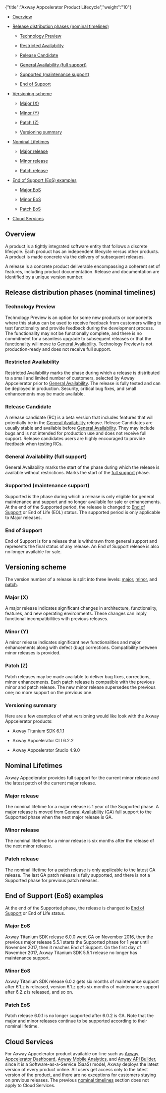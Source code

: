 {"title":"Axway Appcelerator Product Lifecycle","weight":"10"}

* [Overview](#overview)

* [Release distribution phases (nominal timelines)](#release-distribution-phases-nominal-timelines)

    * [Technology Preview](#technology-preview)

    * [Restricted Availability](#restricted-availability)

    * [Release Candidate](#release-candidate)

    * [General Availability (full support)](#general-availability-full-support)

    * [Supported (maintenance support)](#supported-maintenance-support)

    * [End of Support](#end-of-support)

* [Versioning scheme](#versioning-scheme)

    * [Major (X)](#major-x)

    * [Minor (Y)](#minor-y)

    * [Patch (Z)](#patch-z)

    * [Versioning summary](#versioning-summary)

* [Nominal Lifetimes](#nominal-lifetimes)

    * [Major release](#major-release)

    * [Minor release](#minor-release)

    * [Patch release](#patch-release)

* [End of Support (EoS) examples](#end-of-support-eos-examples)

    * [Major EoS](#major-eos)

    * [Minor EoS](#minor-eos)

    * [Patch EoS](#patch-eos)

* [Cloud Services](#cloud-services)

## Overview

A product is a tightly integrated software entity that follows a discrete lifecycle. Each product has an independent lifecycle versus other products. A product is made concrete via the delivery of subsequent releases.

A release is a concrete product deliverable encompassing a coherent set of features, including product documentation. Release and documentation are identified by a unique version number.

## Release distribution phases (nominal timelines)

### Technology Preview

Technology Preview is an option for some new products or components where this status can be used to receive feedback from customers willing to test functionality and provide feedback during the development process. The functionality may not be functionally complete, and there is no commitment for a seamless upgrade to subsequent releases or that the functionality will move to [General Availability](#general-availability-full-support). Technology Preview is not production-ready and does not receive full support.

### Restricted Availability

Restricted Availability marks the phase during which a release is distributed to a small and limited number of customers, selected by Axway Appcelerator prior to [General Availability](#general-availability-full-support). The release is fully tested and can be deployed in production. Security, critical bug fixes, and small enhancements may be made available.

### Release Candidate

A release candidate (RC) is a beta version that includes features that will potentially be in the [General Availability](#general-availability-full-support) release. Release Candidates are usually stable and available before [General Availability](#general-availability-full-support). They may include bugs and is not intended for production use and does not receive full support. Release candidates users are highly encouraged to provide feedback when testing RCs.

### General Availability (full support)

General Availability marks the start of the phase during which the release is available without restrictions. Marks the start of the [full support](#supported-maintenance-support) phase.

### Supported (maintenance support)

Supported is the phase during which a release is only eligible for general maintenance and support and no longer available for sale or enhancements. At the end of the Supported period, the release is changed to [End of Support](#end-of-support) or End of Life (EOL) status. The supported period is only applicable to Major releases.

### End of Support

End of Support is for a release that is withdrawn from general support and represents the final status of any release. An End of Support release is also no longer available for sale.

## Versioning scheme

The version number of a release is split into three levels: [major](#major-x), [minor](#minor-y), and [patch](#patch-z).

### Major (X)

A major release indicates significant changes in architecture, functionality, features, and new operating environments. These changes can imply functional incompatibilities with previous releases.

### Minor (Y)

A minor release indicates significant new functionalities and major enhancements along with defect (bug) corrections. Compatibility between minor releases is provided.

### Patch (Z)

Patch releases may be made available to deliver bug fixes, corrections, minor enhancements. Each patch release is compatible with the previous minor and patch release. The new minor release supersedes the previous one; no more support on the previous one.

### Versioning summary

Here are a few examples of what versioning would like look with the Axway Appcelerator products:

* Axway Titanium SDK 6.1.1

* Axway Appcelerator CLI 6.2.2

* Axway Appcelerator Studio 4.9.0

## Nominal Lifetimes

Axway Appcelerator provides full support for the current minor release and the latest patch of the current major release.

### Major release

The nominal lifetime for a major release is 1 year of the Supported phase. A major release is moved from [General Availability](#general-availability-full-support) (GA) full support to the Supported phase when the next major release is GA.

### Minor release

The nominal lifetime for a minor release is six months after the release of the next minor release.

### Patch release

The nominal lifetime for a patch release is only applicable to the latest GA release. The last GA patch release is fully supported, and there is not a Supported phase for previous patch releases.

## End of Support (EoS) examples

At the end of the Supported phase, the release is changed to [End of Support](#end-of-support) or End of Life status.

### Major EoS

Axway Titanium SDK release 6.0.0 went GA on November 2016, then the previous major release 5.5.1 starts the Supported phase for 1 year until November 2017, then it reaches End of Support. On the first day of November 2017, Axway Titanium SDK 5.5.1 release no longer has maintenance support.

### Minor EoS

Axway Titanium SDK release 6.0.z gets six months of maintenance support after 6.1.z is released, version 6.1.z gets six months of maintenance support after 6.2.z is released, and so on.

### Patch EoS

Patch release 6.0.1 is no longer supported after 6.0.2 is GA. Note that the major and minor releases continue to be supported according to their nominal lifetime.

## Cloud Services

For Axway Appcelerator product available on-line such as [Axway Appcelerator Dashboard](/docs/appc/Appcelerator_Dashboard/), [Axway Mobile Analytics](/docs/appc/AMPLIFY_Appcelerator_Services/AMPLIFY_Appcelerator_Services_Guide/Appcelerator_Analytics/), and [Axway API Builder](/docs/appc/Axway_API_Builder/), since it is a Software-as-a-Service (SaaS) model, Axway deploys the latest version of every product online. All users get access only to the latest version of the product, and there are no exceptions for customers staying on previous releases. The previous [nominal timelines](#release-distribution-phases-nominal-timelines) section does not apply to Cloud Services.
